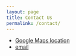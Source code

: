 ```yaml
---
layout: page
title: Contact Us
permalink: /contact/
---
```


* [Google Maps location](https://maps.app.goo.gl/5STmrDKyBPuzWUE68)
* <a href="mailto:mallardptissaquah@gmail.com">email</a>
